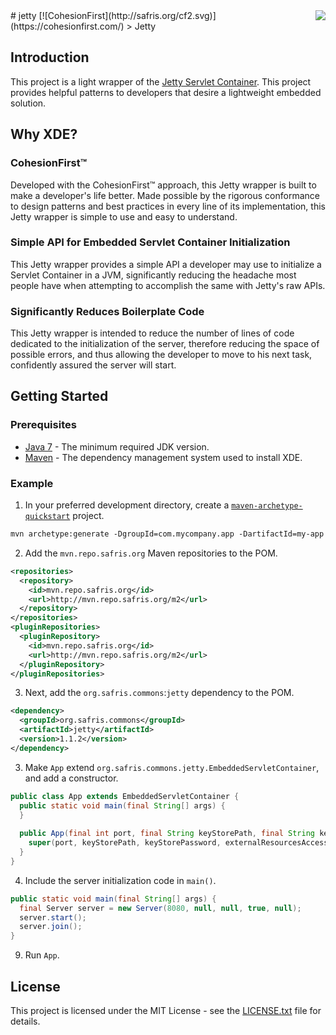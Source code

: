 <img src="http://safris.org/logo.png" align="right" />
# jetty [![CohesionFirst](http://safris.org/cf2.svg)](https://cohesionfirst.com/)
> Jetty

## Introduction

This project is a light wrapper of the [Jetty Servlet Container](http://www.eclipse.org/jetty/). This project provides helpful patterns to developers that desire a lightweight embedded solution.

## Why XDE?

### CohesionFirst™

Developed with the CohesionFirst™ approach, this Jetty wrapper is built to make a developer's life better. Made possible by the rigorous conformance to design patterns and best practices in every line of its implementation, this Jetty wrapper is simple to use and easy to understand.

### Simple API for Embedded Servlet Container Initialization

This Jetty wrapper provides a simple API a developer may use to initialize a Servlet Container in a JVM, significantly reducing the headache most people have when attempting to accomplish the same with Jetty's raw APIs.

### Significantly Reduces Boilerplate Code

This Jetty wrapper is intended to reduce the number of lines of code dedicated to the initialization of the server, therefore reducing the space of possible errors, and thus allowing the developer to move to his next task, confidently assured the server will start.

## Getting Started

### Prerequisites

* [Java 7](http://www.oracle.com/technetwork/java/javase/downloads/jdk7-downloads-1880260.html) - The minimum required JDK version.
* [Maven](https://maven.apache.org/) - The dependency management system used to install XDE.

### Example

1. In your preferred development directory, create a [`maven-archetype-quickstart`](http://maven.apache.org/archetypes/maven-archetype-quickstart/) project.

  ```tcsh
  mvn archetype:generate -DgroupId=com.mycompany.app -DartifactId=my-app -DarchetypeArtifactId=maven-archetype-quickstart -DinteractiveMode=false
  ```

2. Add the `mvn.repo.safris.org` Maven repositories to the POM.

  ```xml
  <repositories>
    <repository>
      <id>mvn.repo.safris.org</id>
      <url>http://mvn.repo.safris.org/m2</url>
    </repository>
  </repositories>
  <pluginRepositories>
    <pluginRepository>
      <id>mvn.repo.safris.org</id>
      <url>http://mvn.repo.safris.org/m2</url>
    </pluginRepository>
  </pluginRepositories>
  ```
  
3. Next, add the `org.safris.commons`:`jetty` dependency to the POM.

  ```xml
  <dependency>
    <groupId>org.safris.commons</groupId>
    <artifactId>jetty</artifactId>
    <version>1.1.2</version>
  </dependency>
  ```

3. Make `App` extend `org.safris.commons.jetty.EmbeddedServletContainer`, and add a constructor.

  ```java
  public class App extends EmbeddedServletContainer {
    public static void main(final String[] args) {
    }
    
    public App(final int port, final String keyStorePath, final String keyStorePassword, final boolean externalResourcesAccess, final $se_realm realm, final Class<? extends HttpServlet> ... servletClasses) {
      super(port, keyStorePath, keyStorePassword, externalResourcesAccess, realm, servletClasses);
    }
  }
  ```

4. Include the server initialization code in `main()`.

  ```java
  public static void main(final String[] args) {
    final Server server = new Server(8080, null, null, true, null);
    server.start();
    server.join();
  }
  ```

9. Run `App`.

## License

This project is licensed under the MIT License - see the [LICENSE.txt](LICENSE.txt) file for details.
